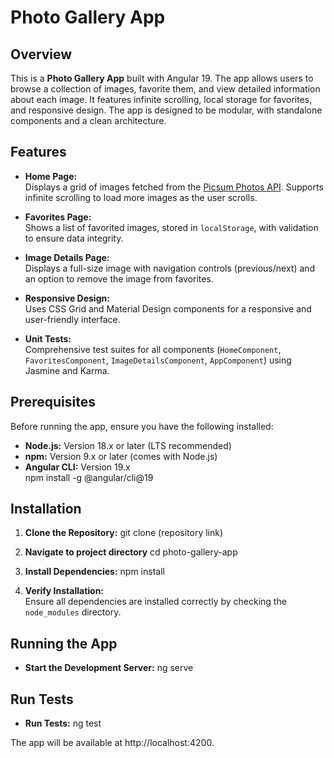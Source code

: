 # Photo Gallery App

## Overview

This is a **Photo Gallery App** built with Angular 19. The app allows users to browse a collection of images, favorite them, and view detailed information about each image. It features infinite scrolling, local storage for favorites, and responsive design. The app is designed to be modular, with standalone components and a clean architecture.

## Features

- **Home Page:**  
  Displays a grid of images fetched from the [Picsum Photos API](https://picsum.photos/). Supports infinite scrolling to load more images as the user scrolls.

- **Favorites Page:**  
  Shows a list of favorited images, stored in `localStorage`, with validation to ensure data integrity.

- **Image Details Page:**  
  Displays a full-size image with navigation controls (previous/next) and an option to remove the image from favorites.

- **Responsive Design:**  
  Uses CSS Grid and Material Design components for a responsive and user-friendly interface.

- **Unit Tests:**  
  Comprehensive test suites for all components (`HomeComponent`, `FavoritesComponent`, `ImageDetailsComponent`, `AppComponent`) using Jasmine and Karma.

## Prerequisites

Before running the app, ensure you have the following installed:

- **Node.js:** Version 18.x or later (LTS recommended)
- **npm:** Version 9.x or later (comes with Node.js)
- **Angular CLI:** Version 19.x  
npm install -g @angular/cli@19

## Installation

1. **Clone the Repository:**
git clone (repository link)

2. **Navigate to project directory**
cd photo-gallery-app

3. **Install Dependencies:**
npm install

4. **Verify Installation:**  
Ensure all dependencies are installed correctly by checking the `node_modules` directory.

## Running the App

- **Start the Development Server:**
ng serve

## Run Tests

- **Run Tests:**
ng test

The app will be available at http://localhost:4200.

